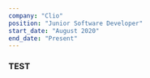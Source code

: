 ```yaml
---
company: "Clio"
position: "Junior Software Developer"
start_date: "August 2020"
end_date: "Present"
---
```


### TEST
